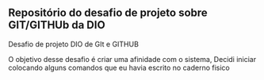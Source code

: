 ## Repositório do desafio de projeto sobre GIT/GITHUb da DIO
Desafio de projeto DIO de GIt e GITHUB 

O objetivo desse desafio é criar uma afinidade com o sistema,
Decidi iniciar colocando alguns comandos que eu havia escrito no caderno fisico 

